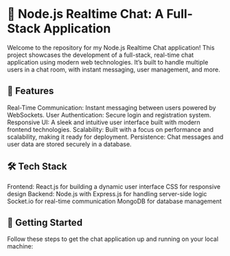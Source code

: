 # 🚀 Node.js Realtime Chat: A Full-Stack Application
Welcome to the repository for my Node.js Realtime Chat application! This project showcases the development of a full-stack, real-time chat application using modern web technologies. It’s built to handle multiple users in a chat room, with instant messaging, user management, and more.

## 🎯 Features
Real-Time Communication: Instant messaging between users powered by WebSockets.
User Authentication: Secure login and registration system.
Responsive UI: A sleek and intuitive user interface built with modern frontend technologies.
Scalability: Built with a focus on performance and scalability, making it ready for deployment.
Persistence: Chat messages and user data are stored securely in a database.
## 🛠️ Tech Stack
Frontend:
React.js for building a dynamic user interface
CSS for responsive design
Backend:
Node.js with Express.js for handling server-side logic
Socket.io for real-time communication
MongoDB for database management
## 🚀 Getting Started
Follow these steps to get the chat application up and running on your local machine:
